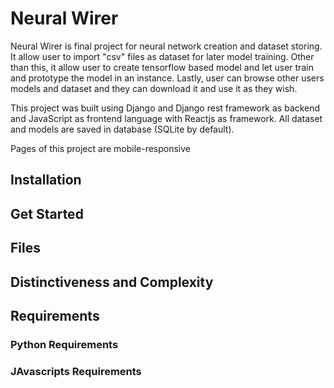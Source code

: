 # Neural Wirer
Neural Wirer is final project for neural network creation and dataset storing. It allow user to import "csv" files as dataset for later model training.
Other than this, it allow user to create tensorflow based model and let user train and prototype the model in an instance. Lastly, user can browse other users
models and dataset and they can download it and use it as they wish.


This project was built using Django and Django rest framework as backend and JavaScript as frontend language with Reactjs as framework. All dataset and models are saved in database (SQLite by default).


Pages of this project are mobile-responsive


## Installation

## Get Started

## Files

## Distinctiveness and Complexity

## Requirements
### Python Requirements
### JAvascripts Requirements